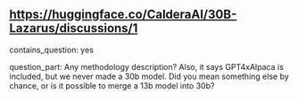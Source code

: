 ## https://huggingface.co/CalderaAI/30B-Lazarus/discussions/1

contains_question: yes

question_part: Any methodology description?
Also, it says GPT4xAlpaca is included, but we never made a 30b model. Did you mean something else by chance, or is it possible to merge a 13b model into 30b?
